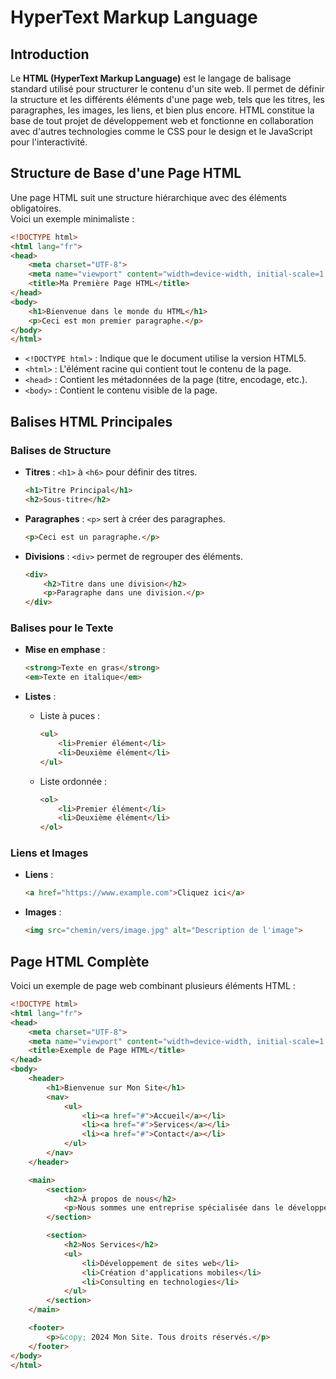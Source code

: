 # HyperText Markup Language

## Introduction

Le **HTML (HyperText Markup Language)** est le langage de balisage standard utilisé pour structurer le contenu d'un site web. Il permet de définir la structure et les différents éléments d'une page web, tels que les titres, les paragraphes, les images, les liens, et bien plus encore. HTML constitue la base de tout projet de développement web et fonctionne en collaboration avec d'autres technologies comme le CSS pour le design et le JavaScript pour l'interactivité.


## Structure de Base d'une Page HTML

Une page HTML suit une structure hiérarchique avec des éléments obligatoires. <br>
Voici un exemple minimaliste :

```html
<!DOCTYPE html>
<html lang="fr">
<head>
    <meta charset="UTF-8">
    <meta name="viewport" content="width=device-width, initial-scale=1.0">
    <title>Ma Première Page HTML</title>
</head>
<body>
    <h1>Bienvenue dans le monde du HTML</h1>
    <p>Ceci est mon premier paragraphe.</p>
</body>
</html>
```

- `<!DOCTYPE html>` : Indique que le document utilise la version HTML5.
- `<html>` : L'élément racine qui contient tout le contenu de la page.
- `<head>` : Contient les métadonnées de la page (titre, encodage, etc.).
- `<body>` : Contient le contenu visible de la page.


## Balises HTML Principales

### Balises de Structure

- **Titres** : `<h1>` à `<h6>` pour définir des titres.
  ```html
  <h1>Titre Principal</h1>
  <h2>Sous-titre</h2>
  ```

- **Paragraphes** : `<p>` sert à créer des paragraphes.
  ```html
  <p>Ceci est un paragraphe.</p>
  ```

- **Divisions** : `<div>` permet de regrouper des éléments.
  ```html
  <div>
      <h2>Titre dans une division</h2>
      <p>Paragraphe dans une division.</p>
  </div>
  ```

### Balises pour le Texte

- **Mise en emphase** :
  ```html
  <strong>Texte en gras</strong>
  <em>Texte en italique</em>
  ```

- **Listes** :
  - Liste à puces :
    ```html
    <ul>
        <li>Premier élément</li>
        <li>Deuxième élément</li>
    </ul>
    ```
  - Liste ordonnée :
    ```html
    <ol>
        <li>Premier élément</li>
        <li>Deuxième élément</li>
    </ol>
    ```

### Liens et Images

- **Liens** :
  ```html
  <a href="https://www.example.com">Cliquez ici</a>
  ```

- **Images** :
  ```html
  <img src="chemin/vers/image.jpg" alt="Description de l'image">
  ```

## Page HTML Complète

Voici un exemple de page web combinant plusieurs éléments HTML :

```html
<!DOCTYPE html>
<html lang="fr">
<head>
    <meta charset="UTF-8">
    <meta name="viewport" content="width=device-width, initial-scale=1.0">
    <title>Exemple de Page HTML</title>
</head>
<body>
    <header>
        <h1>Bienvenue sur Mon Site</h1>
        <nav>
            <ul>
                <li><a href="#">Accueil</a></li>
                <li><a href="#">Services</a></li>
                <li><a href="#">Contact</a></li>
            </ul>
        </nav>
    </header>

    <main>
        <section>
            <h2>À propos de nous</h2>
            <p>Nous sommes une entreprise spécialisée dans le développement web.</p>
        </section>

        <section>
            <h2>Nos Services</h2>
            <ul>
                <li>Développement de sites web</li>
                <li>Création d'applications mobiles</li>
                <li>Consulting en technologies</li>
            </ul>
        </section>
    </main>

    <footer>
        <p>&copy; 2024 Mon Site. Tous droits réservés.</p>
    </footer>
</body>
</html>
```
